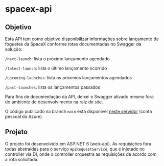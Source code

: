 # spacex-api

## Objetivo

Esta API tem como objetivo disponibilizar informações sobre lançamento de foguetes da SpaceX conforme rotas documentadas no Swagger da solução:

`/next-launch`: lista o próximo lançamento agendado

`/latest-launch`: lista o último lançamento ocorrido

`/upcoming-launches`: lista os próximos lançamentos agendados

`/past-launches`: lista os lançamentos passados

Para fins de documentação da API, deixei o Swagger ativado mesmo fora do ambiente de desenvolvimento na raíz do site.

O código publicado na branch `main` está disponível [neste servidor](https://my-spacex-api.azurewebsites.net) (conta pessoal do Azure)

## Projeto

O projeto foi desenvolvido em ASP.NET 6 (web-api). As requisições fora todas abstraídas para o serviço `ApiRequestService`, que é injetado no controller via DI, onde o controller orquestra as requisições de acordo com a rota solicitada.